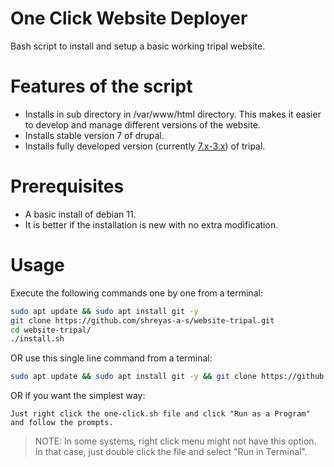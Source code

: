 # One Click Website Deployer
Bash script to install and setup a basic working tripal website.

# Features of the script
- Installs in sub directory in /var/www/html directory. This makes it easier to develop and manage different versions of the website.
- Installs stable version 7 of drupal.
- Installs fully developed version (currently [7.x-3.x](https://github.com/tripal/tripal/tree/7.x-3.x)) of tripal.

# Prerequisites
- A basic install of debian 11.
- It is better if the installation is new with no extra modification.

# Usage
Execute the following commands one by one from a terminal:
```bash
sudo apt update && sudo apt install git -y
git clone https://github.com/shreyas-a-s/website-tripal.git
cd website-tripal/
./install.sh
```
OR use this single line command from a terminal:
```bash
sudo apt update && sudo apt install git -y && git clone https://github.com/shreyas-a-s/website-tripal.git && cd website-tripal/ && ./install.sh
```
OR if you want the simplest way:
```
Just right click the one-click.sh file and click "Run as a Program" and follow the prompts.
```
>  NOTE: In some systems, right click menu might not have this option. In that case, just double click the file and select "Run in Terminal".

